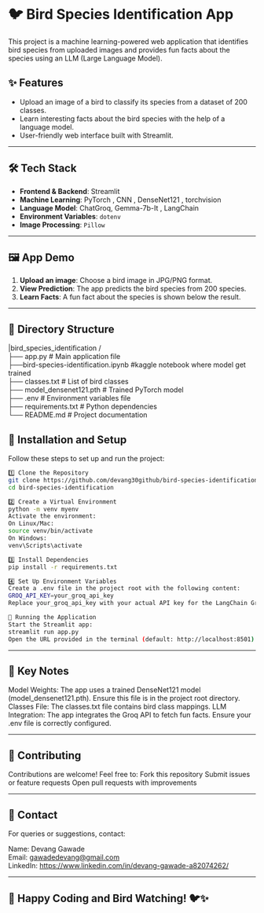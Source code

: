 # 🐦 Bird Species Identification App

This project is a machine learning-powered web application that identifies bird species from uploaded images and provides fun facts about the species using an LLM (Large Language Model).

## ✨ Features

- Upload an image of a bird to classify its species from a dataset of 200 classes.
- Learn interesting facts about the bird species with the help of a language model.
- User-friendly web interface built with Streamlit.

---

## 🛠️ Tech Stack

- **Frontend & Backend**: Streamlit
- **Machine Learning**: PyTorch , CNN , DenseNet121 , torchvision
- **Language Model**: ChatGroq, Gemma-7b-It , LangChain
- **Environment Variables**: `dotenv`
- **Image Processing**: `Pillow`

---

## 🖼️ App Demo

1. **Upload an image**: Choose a bird image in JPG/PNG format.
2. **View Prediction**: The app predicts the bird species from 200 species.
3. **Learn Facts**: A fun fact about the species is shown below the result.

---

## 📂 Directory Structure

|bird_species_identification /  
├── app.py # Main application file  
├──bird-species-identification.ipynb #kaggle notebook where model get trained  
├── classes.txt # List of bird classes  
├── model_densenet121.pth # Trained PyTorch model  
├── .env # Environment variables file  
├── requirements.txt # Python dependencies  
└── README.md # Project documentation

## 🔧 Installation and Setup

Follow these steps to set up and run the project:

```bash
1️⃣ Clone the Repository
git clone https://github.com/devang30github/bird-species-identification.git
cd bird-species-identification

2️⃣ Create a Virtual Environment
python -m venv myenv
Activate the environment:
On Linux/Mac:
source venv/bin/activate
On Windows:
venv\Scripts\activate

3️⃣ Install Dependencies
pip install -r requirements.txt

4️⃣ Set Up Environment Variables
Create a .env file in the project root with the following content:
GROQ_API_KEY=your_groq_api_key
Replace your_groq_api_key with your actual API key for the LangChain Groq API.

🚀 Running the Application
Start the Streamlit app:
streamlit run app.py
Open the URL provided in the terminal (default: http://localhost:8501) to access the app.
```

---

## 📝 Key Notes

Model Weights: The app uses a trained DenseNet121 model (model_densenet121.pth). Ensure this file is in the project root directory.
Classes File: The classes.txt file contains bird class mappings.
LLM Integration: The app integrates the Groq API to fetch fun facts. Ensure your .env file is correctly configured.

---

## 🤝 Contributing

Contributions are welcome! Feel free to:
Fork this repository
Submit issues or feature requests
Open pull requests with improvements

---

## 💬 Contact

For queries or suggestions, contact:

Name: Devang Gawade  
Email: gawadedevang@gmail.com  
LinkedIn: https://www.linkedin.com/in/devang-gawade-a82074262/

---

## 🎉 Happy Coding and Bird Watching! 🐦✨
